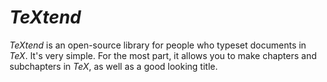 # *TeXtend*
*TeXtend* is an open-source library for people who typeset documents in *TeX*. It's very simple. For the most part, it allows you to make chapters and subchapters in *TeX*, as well as a good looking title.
